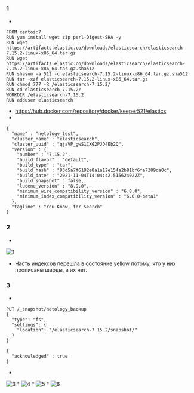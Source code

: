 ### 1 ###
* 
```
FROM centos:7
RUN yum install wget zip perl-Digest-SHA -y
RUN wget https://artifacts.elastic.co/downloads/elasticsearch/elasticsearch-7.15.2-linux-x86_64.tar.gz
RUN wget https://artifacts.elastic.co/downloads/elasticsearch/elasticsearch-7.15.2-linux-x86_64.tar.gz.sha512
RUN shasum -a 512 -c elasticsearch-7.15.2-linux-x86_64.tar.gz.sha512
RUN tar -xzf elasticsearch-7.15.2-linux-x86_64.tar.gz
RUN chmod 777 -R /elasticsearch-7.15.2/
RUN cd elasticsearch-7.15.2/
WORKDIR /elasticsearch-7.15.2
RUN adduser elasticsearch

```
* https://hub.docker.com/repository/docker/keeper521/elastics
* 
```
{
  "name" : "netology_test",
  "cluster_name" : "elasticsearch",
  "cluster_uuid" : "qjaVP_gwS1CXG2PJD4Eb2Q",
  "version" : {
    "number" : "7.15.2",
    "build_flavor" : "default",
    "build_type" : "tar",
    "build_hash" : "93d5a7f6192e8a1a12e154a2b81bf6fa7309da0c",
    "build_date" : "2021-11-04T14:04:42.515624022Z",
    "build_snapshot" : false,
    "lucene_version" : "8.9.0",
    "minimum_wire_compatibility_version" : "6.8.0",
    "minimum_index_compatibility_version" : "6.0.0-beta1"
  },
  "tagline" : "You Know, for Search"
}
```
### 2 ###
*
 ![1](https://user-images.githubusercontent.com/88678440/144754012-f75c10b9-4b8c-469b-8ff6-1ae372509c25.JPG)
* Часть индексов перешла в состояние yellow потому, что у них прописаны шарды, а их нет.

### 3 ###
*
```
PUT /_snapshot/netology_backup
{
  "type": "fs",
  "settings": {
    "location": "/elasticsearch-7.15.2/snapshot/"
  }
}
```
```
{
  "acknowledged" : true
}
```
*
 ![3](https://user-images.githubusercontent.com/88678440/144755356-075086f9-437e-46ec-a987-17a1ebedb9c1.JPG)
* 
 ![4](https://user-images.githubusercontent.com/88678440/144755488-ce5d8489-acc5-4986-8201-ef450f432071.JPG)
*
 ![5](https://user-images.githubusercontent.com/88678440/144755584-04246b58-1815-4e9e-ba20-35af5d584298.JPG)
* 
 ![6](https://user-images.githubusercontent.com/88678440/144756714-879ba123-34ec-442f-a892-b1f8b6e282a8.JPG)
